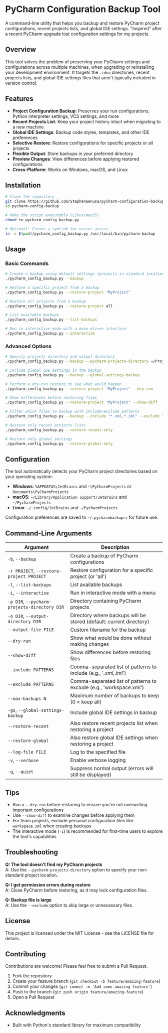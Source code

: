 # PyCharm Configuration Backup Tool

A command-line utility that helps you backup and restore PyCharm project configurations, recent projects lists, and global IDE settings. "Inspired" after a recent PyCharm upgrade lost configuration settings for my projects.

## Overview

This tool solves the problem of preserving your PyCharm settings and configurations across multiple machines, when upgrading or reinstalling your development environment. It targets the `.idea` directories, recent projects lists, and global IDE settings files that aren't typically included in version control.

## Features

- **Project Configuration Backup**: Preserves your run configurations, Python interpreter settings, VCS settings, and more
- **Recent Projects List**: Keep your project history intact when migrating to a new machine
- **Global IDE Settings**: Backup code styles, templates, and other IDE preferences
- **Selective Restore**: Restore configurations for specific projects or all projects
- **Flexible Output**: Store backups in your preferred directory
- **Preview Changes**: View differences before applying restored configurations
- **Cross-Platform**: Works on Windows, macOS, and Linux

## Installation

```bash
# Clone the repository
git clone https://github.com/StephenGenusa/pycharm-configuration-backup.git
cd pycharm-config-backup

# Make the script executable (Linux/macOS)
chmod +x pycharm_config_backup.py

# Optional: Create a symlink for easier access
ln -s $(pwd)/pycharm_config_backup.py /usr/local/bin/pycharm-backup
```

## Usage

### Basic Commands

```bash
# Create a backup using default settings (projects in standard location)
./pycharm_config_backup.py --backup

# Restore a specific project from a backup
./pycharm_config_backup.py --restore-project "MyProject"

# Restore all projects from a backup
./pycharm_config_backup.py --restore-project all

# List available backups
./pycharm_config_backup.py --list-backups

# Run in interactive mode with a menu-driven interface
./pycharm_config_backup.py --interactive
```

### Advanced Options

```bash
# Specify projects directory and output directory
./pycharm_config_backup.py --backup --pycharm-projects-directory ~/Projects --output-directory ~/Backups

# Include global IDE settings in the backup
./pycharm_config_backup.py --backup --global-settings-backup

# Perform a dry-run restore to see what would happen
./pycharm_config_backup.py --restore-project "MyProject" --dry-run

# Show differences before restoring files
./pycharm_config_backup.py --restore-project "MyProject" --show-diff

# Filter which files to backup with include/exclude patterns
./pycharm_config_backup.py --backup --include "*.xml,*.iml" --exclude "workspace.xml"

# Restore only recent projects lists
./pycharm_config_backup.py --restore-recent-only

# Restore only global settings
./pycharm_config_backup.py --restore-global-only
```

## Configuration

The tool automatically detects your PyCharm project directories based on your operating system:

- **Windows**: `%APPDATA%\JetBrains` and `~\PyCharmProjects` or `Documents\PyCharmProjects`
- **macOS**: `~/Library/Application Support/JetBrains` and `~/PycharmProjects`
- **Linux**: `~/.config/JetBrains` and `~/PycharmProjects`

Configuration preferences are saved to `~/.pycharmbackuprc` for future use.

## Command-Line Arguments

| Argument | Description |
|----------|-------------|
| `-b`, `--backup` | Create a backup of PyCharm configurations |
| `-r PROJECT`, `--restore-project PROJECT` | Restore configuration for a specific project (or 'all') |
| `-l`, `--list-backups` | List available backups |
| `-i`, `--interactive` | Run in interactive mode with a menu |
| `-p DIR`, `--pycharm-projects-directory DIR` | Directory containing PyCharm projects |
| `-o DIR`, `--output-directory DIR` | Directory where backups will be stored (default: current directory) |
| `--output-file FILE` | Custom filename for the backup |
| `--dry-run` | Show what would be done without making changes |
| `--show-diff` | Show differences before restoring files |
| `--include PATTERNS` | Comma-separated list of patterns to include (e.g., '*.xml,*.iml') |
| `--exclude PATTERNS` | Comma-separated list of patterns to exclude (e.g., 'workspace.xml') |
| `--max-backups N` | Maximum number of backups to keep (0 = keep all) |
| `-gs`, `--global-settings-backup` | Include global IDE settings in backup |
| `--restore-recent` | Also restore recent projects list when restoring a project |
| `--restore-global` | Also restore global IDE settings when restoring a project |
| `--log-file FILE` | Log to the specified file |
| `-v`, `--verbose` | Enable verbose logging |
| `-q`, `--quiet` | Suppress normal output (errors will still be displayed) |

## Tips

- Run a `--dry-run` before restoring to ensure you're not overwriting important configurations
- Use `--show-diff` to examine changes before applying them
- For team projects, exclude personal configuration files like `workspace.xml` when creating backups
- The interactive mode (`-i`) is recommended for first-time users to explore the tool's capabilities

## Troubleshooting

**Q: The tool doesn't find my PyCharm projects**  
A: Use the `--pycharm-projects-directory` option to specify your non-standard project location.

**Q: I get permission errors during restore**  
A: Close PyCharm before restoring, as it may lock configuration files.

**Q: Backup file is large**  
A: Use the `--exclude` option to skip large or unnecessary files.

## License

This project is licensed under the MIT License - see the LICENSE file for details.

## Contributing

Contributions are welcome! Please feel free to submit a Pull Request.

1. Fork the repository
2. Create your feature branch (`git checkout -b feature/amazing-feature`)
3. Commit your changes (`git commit -m 'Add some amazing feature'`)
4. Push to the branch (`git push origin feature/amazing-feature`)
5. Open a Pull Request

## Acknowledgments

- Built with Python's standard library for maximum compatibility